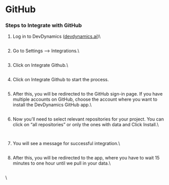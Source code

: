 # GitHub

### Steps to Integrate with GitHub



1.  Log in to DevDynamics ([devdynamics.ai](https://devdynamics.ai/))\


    <figure><img src="https://lh5.googleusercontent.com/6w20F89Of7kNQXM6X2te6Ne87CgxGwcWKX2OJCxQJ2Hc-lFRExGjvDjsj33cefVpaR8_uT0eqPvn8ZgeuKMOVDWSekWo-VCwWo43R1RiO8_-qgZh_Lv2kjZCvfBy7fk66sPJxnYXwZL1bD03yDY3wtg" alt=""><figcaption></figcaption></figure>


2.  Go to Settings --> Integrations.\


    <figure><img src="https://lh4.googleusercontent.com/0ZZ0mLS5wu6anN6PHtYlvLyciZ4l76lHnMgkDIE77RxrQM0pcIQOTbWIxeKrYebAtuPN_0Pg17j0SRaf3x32zSg5gEU-TdpFL75O7SonH10_Xxxn6Y_NK6dfgfUGmL3YCEdsSXfSmAIR4NaHSx1eDZ0" alt=""><figcaption></figcaption></figure>


3.  Click on Integrate Github.\


    <figure><img src="https://lh4.googleusercontent.com/1pleXU-wEXjwY0GF4bHwMvYgB32H3lKSXzFHNsMvL19dd0jexXt7WRhKt0-esONsTKKe8d6H-dZPmbSm8furrTG7fqp2zNBWVwwC9EdgcROm3Ne7zYNMuMtoe4yAIhBSIRf1rdBZA_OU4aNAu4Ndjmg" alt=""><figcaption></figcaption></figure>
4. Click on Integrate Github to start the process.

<figure><img src="https://lh3.googleusercontent.com/gxQSRg9NYE_NVKFGnRYiaCp74EfPo2fWsuFW0fL7C7tX1crPOSGre20Pe6uC0uFwDyXRbQs_XoFR4B7pWVaLBFuab-yrgRZKELtbdFPpZbFJY3Df60fXa46LncO9knptTgeL-Ks_hM-_owxgpZDIkNk" alt=""><figcaption></figcaption></figure>

5.  After this, you will be redirected to the GitHub sign-in page. If you have multiple accounts on GitHub, choose the account where you want to install the DevDynamics GitHub app.\


    <figure><img src="https://lh6.googleusercontent.com/1UB_f5O5QzaCEXLzkAJM7csnEAc-VB2IfB7qIpDkFieSFvm38rkzT04FPlyI-IGtBWsVR2_i9Sbm-Q1IX0UNQMYx3CgkVDcJr66WZcB4aVZfLdIHmdNeYwpTt8agSCwQtle7ZGQUvALs_bRqdmn95f4" alt=""><figcaption></figcaption></figure>
6.  Now you’ll need to select relevant repositories for your project. You can click on “all repositories” or only the ones with data and Click Install.\


    <figure><img src="https://lh3.googleusercontent.com/CLflh-9C0mTvaWZwFYBFrqTKGL3U3bjQwdLeNcNtcrEmeccPUU2BdTIoF-XRI2V1cOXcmASrR49wGHLPihdn1c2LnYI1-UnDlpQVAg8_qzbhdU_yvcuzSpqWdG8f3h7Wwf9vRE1peqQyoUvfRiYG7kU" alt=""><figcaption></figcaption></figure>

    <figure><img src="https://lh5.googleusercontent.com/mprB2xExf21QiSKpe0cPDt8_OtYyYi7PkxqBbkFBvDWWgHW37E0hJVNbBTAZERaX1A-fVFqo0KuDEmejSt5ksuLGAmZ3bvnpPTo_UCLpIkLant04QCncGn9jfNLzbGM1E2zCOUc41jwFZ7B305saG8U" alt=""><figcaption></figcaption></figure>
7.  You will see a message for successful integration.\


    <div align="left">

    <figure><img src="https://lh5.googleusercontent.com/CLTzSYv7-DyIFCkDEpQTR_ZzcBgiHzjZylobqF9zBZ0sBB-XGXBBOcuW2ZqKcA4l0MAz0f40e_DxmFd3WEJHvPZojOs70LgrdAkP4IYviL_Ew23vpi2HhCTCTrR-wf9qKeJXjVuP6NB2V0nyouCSkdU" alt=""><figcaption></figcaption></figure>

    </div>
8.  After this, you will be redirected to the app, where you have to wait 15 minutes to one hour until we pull in your data.\


    <figure><img src="https://lh4.googleusercontent.com/LXnpRYMozoAysVbuXiPzSUpUTzHPfxyZu2d25WhGm5-x49hgqQx2vrK-nHgfd34Ke70qUKAOwVZ3cPwDCPoNwAGUP1qBx3bTm_xsbHEFW30G-7jp0fkUewbqozGSlR0T3OmAP6B2Du5g-mUwYfVpMtI" alt=""><figcaption></figcaption></figure>

\
